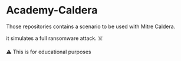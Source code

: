 # Academy-Caldera

Those repositories contains a scenario to be used with Mitre Caldera.

it simulates a full ransomware attack. ☠️

⚠️ This is for educational purposes
